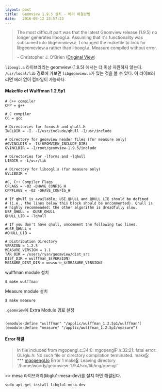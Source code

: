 ```yaml
---
layout: post
title:  Geomview 1.9.5 설치 - 에러 해결방법
date:   2016-09-12 23:57:23
---
```


> The most difficult part was that the latest Geomview release (1.9.5) no longer generates liboogl.a. Assuming that it's functionality was subsumed into libgeomview.a, I changed the makefile to look for libgeomeview.a rather than liboogl.a, Measure compiled without error.
> 
> \- Christopher J. O'Brien     ([Original View](https://sourceforge.net/p/geomview/mailman/message/29503281/))

`liboogl.a` 라이브러리는 geomview (1.9.5) 에서는 더 이상 지원하지 않는다.
`/usr/local/lib` 경로에 가보면 `libgeomview.a`가 있는 것을 볼 수 있다.
이 라이브러리면 에러 없이 컴파일이 가능하다.


#### **Makefile of Wulffman 1.2.5p1**

```shell
# C++ compiler
CPP = g++

# C compiler
CC = gcc

# Directories for forms.h and qhull.h
INCLDIR = -I. -I/usr/include/qhull -I/usr/include

# Directory for geomview header files (for measure only)
#GVINCLDIR = -I$(GEOMVIEW_INCLUDE_DIR)
GVINCLDIR = -I/root/geomview-1.9.5/include

# Directories for -lforms and -lqhull
LIBDIR = -L/usr/lib

# Directory for liboogl.a (for measure only)
GVLIBDIR =

#C, C++ Compiler Flags
CFLAGS = -O2 -DHAVE_CONFIG_H
CPPFLAGS = -O2 -DHAVE_CONFIG_H

# If qhull is available, USE_QHULL and QHULL_LIB should be defined
# (i.e., the lines below this block should be uncommented). Qhull is
# highly recommended: the other algorithm is dreadfully slow.
USE_QHULL = -DUSE_QHULL
QHULL_LIB = -lqhull

# If you don't have qhull, uncomment the following two lines.
#USE_QHULL =
#QHULL_LIB =

# Distribution Directory
VERSION = 1.2.5
MEASURE_VERSION = 1.1
TAR_DIR = /users/ryan/geomview/dist_src
DIST_DIR = wulffman_$(VERSION)
MEASURE_DIST_DIR = measure_$(MEASURE_VERSION)  
```

wulffman module 설치

```
$ make wulffman
```

Measure module 설치

```
$ make measure
```


`.geomview`에 Extra Module 경로 설정

```shell

(emodule-define "wulffman" "/applic/wulffman_1.2.5p1/wulffman")  
(emodule-define "measure" "/applic/wulffman_1.2.5p1/measure”)

```

    
  
#### **Error 해결**

> In file included from mgopengl.c:34:0:
> mgopenglP.h:32:21: fatal error: GL/glu.h: No such file or directory
> compilation terminated.
> make[5](): *** [mgopengl.lo]() Error 1
> make[5](): Leaving directory `/home/woody/geomview-1.9.4/src/lib/mg/opengl'  

\>> mesa 라이브러리(libglu1-mesa-dev)를 설치 하면 해결된다.

`sudo apt-get install libglu1-mesa-dev`